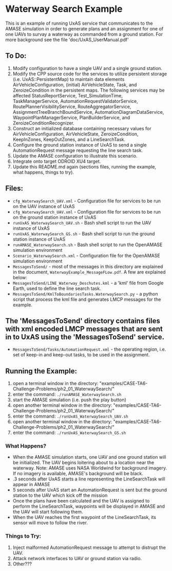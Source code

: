 # Waterway Search Example

This is an example of running UxAS service that communicates to the AMASE simulation in order to generate plans and an assignment for one of one UAVs to survay a waterway as commanded from a ground station. For more background see the file 'doc/UxAS_UserManual.pdf'


## To Do:

1. Modify configuration to have a single UAV and a single ground station.
2. Modify the CPP source code for the services to utilize persistent storage (i.e. UxAS::PersistentMap) to maintain data elements AirVehicleConfiguration, (initial) AirVehicleState, Task, and ZeroizeCondition in the persistent maps.  The following services may be affected StatusReportService, Test_SimulationTime, TaskManagerService, AutomationRequestValidatorService, RoutePlannerVisibilityService, RouteAggregatorService, AssignmentTreeBranchBoundService, AutomationDiagramDataService, WaypointPlanManagerService, PlanBuilderService, and ZeroizeConditionRecognizer.
3. Construct an initialized database containing necessary values for AirVehicleConfiguration, AirVehicleState, ZeroizeCondition, KeepInZones, KeepOutZones, and a LineSearchTask.
4. Configure the ground station instance of UxAS to send a single AutomationRequest message requesting the line search task.
5. Update the AMASE configuration to illustrate this scenario.
6. Integrate onto target ODROID XU4 target.
7. Update this README.md again (sections files, running the example, what happens, things to try).


## Files:

* `cfg_WaterwaySearch_UAV.xml` - Configuration file for services to be run on the UAV instance of UxAS
* `cfg_WaterwaySearch_UAV.xml` - Configuration file for services to be run on the ground station instance of UxAS
* `runUxAS_WaterwaySearch_UAV.sh` - Bash shell script to run the UAV instance of UxAS
* `runUxAS_WaterwaySearch_GS.sh` - Bash shell script to run the ground station instance of UxAS
* `runAMASE_WaterwaySearch.sh` - Bash shell script to run the OpenAMASE simulation environment
* `Scenario_WaterwaySearch.xml` - Configuration file for the OpenAMASE simulation environment
* `MessagesToSend/` - most of the messages in this directory are explained in the document, `WaterwayExample_MessageFLow.pdf`. A few are explained below:
* `MessagesToSend/LINE_Waterway_Deschutes.kml` - a 'kml' file from Google Earth, used to define the line search task.
* `MessagesToSend/KmlToBoundariesTasks.WaterwaySearch.py` - a python script that process the kml file and generates LMCP messages for the example. 


## The 'MessagesToSend' directory contains files with xml encoded LMCP messages that are sent in to UxAS using the 'MessagesToSend' service. ##

* `MessagesToSend/Tasks/AutomationRequest.xml` - the operating region, i.e. set of keep-in and keep-out tasks, to be used in the assignment.


## Running the Example:
1. open a terminal window in the directory: "examples/CASE-TA6-Challenge-Problems/ph2_01_WaterwaySearch/"
2. enter the command: `./runAMASE_WaterwaySearch.sh`
3. start the AMASE simulation (i.e. push the play button)
4. open another terminal window in the directory: "examples/CASE-TA6-Challenge-Problems/ph2_01_WaterwaySearch/"
5. enter the command: `./runUxAS_WaterwaySearch_UAV.sh`
6. open another terminal window in the directory: "examples/CASE-TA6-Challenge-Problems/ph2_01_WaterwaySearch/"
7. enter the command: `./runUxAS_WaterwaySearch_GS.sh`


### What Happens?
* When the AMASE simulation starts, one UAV and one ground station will be initialized.  The UAV begins loitering about to a location near the waterway. Note: AMASE uses NASA Worldwind for background imagery. If no imagery is available, AMASE's background will be black.
* .3 seconds after UxAS starts a line representing the LineSearchTask will appear in AMASE
* 5 seconds after UxAS start an AutomationRequest is sent but the ground station to the UAV which kick off the mission
* Once the plans have been calculated and the UAV is assigned to perform the LineSearchTask, waypoints will be displayed in AMASE and the UAV will start following them.
* When the UAV reaches the first waypoint of the LineSearchTask, its sensor will move to follow the river.


### Things to Try:
1. Inject malformed AutomationRequest message to attempt to distrupt the UAV.
2. Attack network interfaces to UAV or ground station via radio.
3. Other???


